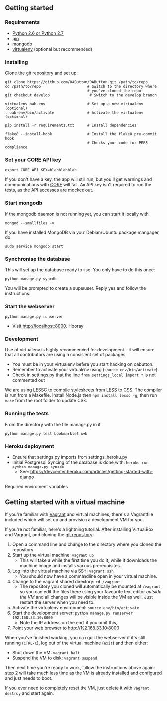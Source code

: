 ## Getting started

### Requirements

 * [Python 2.6 or Python 2.7](http://www.python.org/getit/)
 * [pip](http://www.pip-installer.org/en/latest/installing.html)
 * [mongodb](http://docs.mongodb.org/manual/installation/)
 * [virtualenv](https://pypi.python.org/pypi/virtualenv) (optional but
   recommended)

### Installing

Clone the [git repository][repo] and set up:
```
git clone https://github.com/OAButton/OAButton.git /path/to/repo
cd /path/to/repo                     # Switch to the directory where
                                     # you've cloned the repo
git checkout develop                  # Switch to the develop branch

virtualenv oab-env                   # Set up a new virtualenv (optional)
. oab-env/bin/activate               # Activate the virtualenv (optional)

pip install -r requirements.txt      # Install dependencies

flake8 --install-hook                # Install the flake8 pre-commit hook
                                     # Checks your code for PEP8 compliance
```

### Set your CORE API key

```
export CORE_API_KEY=blahblahblah
```

If you don't have a key, the app will still run, but you'll get
warnings and communications with [CORE](http://core.kmi.open.ac.uk/)
will fail.  An API key isn't required to run the tests, as the API
accesses are mocked out.

### Start mongodb

If the mongodb daemon is not running yet, you can start it locally with
```
mongod --smallfiles -v
```

If you have installed MongoDB via your Debian/Ubuntu package mangager, do
```
sudo service mongodb start
```

### Synchronise the database

This will set up the database ready to use. You only have to do this once:
```
python manage.py syncdb
```
You will be prompted to create a superuser. Reply yes and follow the
instructions.


### Start the webserver

```
python manage.py runserver
```

 * Visit <http://localhost:8000>. Hooray!

### Development

Use of virtualenv is highly recommended for development - it will
ensure that all contributors are using a consistent set of packages.

 * You must be in your virtualenv before you start hacking on oabutton.
 * Remember to activate your virtualenv using (`source env/bin/activate`).
 * Check in settings.py that the line `from settings_local import *`
   is not commented out

We are using LESSC to compile stylesheets from LESS to CSS. The compiler is
run from a Makefile. Install Node.js then `npm install lessc -g`, then run
`make` from the root folder to update CSS.

### Running the tests

From the directory with the file manage.py in it
```
python manage.py test bookmarklet web
```

### Heroku deployment

 * Ensure that settings.py imports from settings_heroku.py
 * Initial Postgresql Syncing of the database is done with: `heroku run python manage.py syncdb`
   * See: https://devcenter.heroku.com/articles/getting-started-with-django

Required enviroment variables

## Getting started with a virtual machine

If you're familiar with [Vagrant](http://vagrantup.com/) and virtual
machines, there's a Vagrantfile included which will set up and
provision a development VM for you.

If you're not familiar, here's a lightning tutorial. After installing
VirtualBox and Vagrant, and cloning the [git repository][repo]:

1. Open a command line and change to the directory where you cloned
   the repository
2. Start up the virtual machine: `vagrant up`
    * This will take a while the first time you do it, while it
      downloads the machine image and installs various prerequisites.
3. Log into the virtual machine via SSH: `vagrant ssh`
    * You should now have a commandline open in your virtual machine.
4. Change to the vagrant shared directory: `cd /vagrant`
    * The repository you cloned will automatically be mounted at
      `/vagrant`, so you can edit the files there using your favourite
      text editor *outside the VM* and all changes will be visible
      inside the VM as well.  Just restart the server when you need
      to.
5. Activate the virtualenv environment: `source env/bin/activate`
6. Start the development server: `python manage.py runserver
   192.168.33.10:8000`
    * Note the IP address on the end: if you omit this, 
7. Point your web browser to <http://192.168.33.10:8000>

When you've finished working, you can quit the webserver if it's still
running (`CTRL-C`), log out of the virtual machine (`exit`) and then
either:

* Shut down the VM: `vagrant halt`
* Suspend the VM to disk: `vagrant suspend`

Then next time you're ready to work, follow the instructions above
again: step 2 will take much less time as the VM is already installed
and configured and just needs to boot.

If you ever need to completely reset the VM, just delete it with
`vagrant destroy` and start again.

[repo]: http://github.com/OAButton/OAButton
